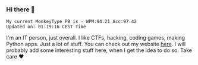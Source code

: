 ### Hi there 👋
<!-- PB START -->
```
My current MonkeyType PB is - WPM:94.21 Acc:97.42
Updated on: 01:19:16 CEST Time
```
<!-- PB END -->
I'm an IT person, just overall. I like CTFs, hacking, coding games, making Python apps. Just a lot of stuff.
You can check out my website [here](https://skill3472.github.io/).
I will probably add some interesting stuff here, when I get the idea to do so. Take care ❤️
